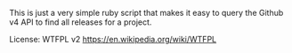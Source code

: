This is just a very simple ruby script that makes it easy to query
the Github v4 API to find all releases for a project.

License: WTFPL v2 https://en.wikipedia.org/wiki/WTFPL
